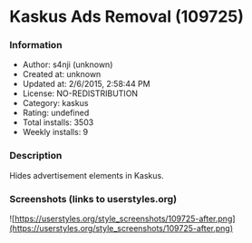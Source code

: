 # Kaskus Ads Removal (109725)

### Information
- Author: s4nji (unknown)
- Created at: unknown
- Updated at: 2/6/2015, 2:58:44 PM
- License: NO-REDISTRIBUTION
- Category: kaskus
- Rating: undefined
- Total installs: 3503
- Weekly installs: 9


### Description
Hides advertisement elements in Kaskus.


### Screenshots (links to userstyles.org)
![https://userstyles.org/style_screenshots/109725-after.png](https://userstyles.org/style_screenshots/109725-after.png)



